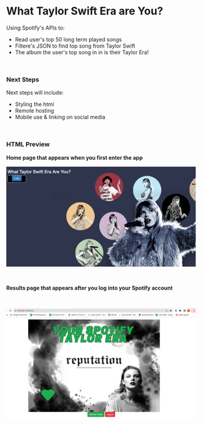 # What Taylor Swift Era are You?

Using Spotify's APIs to: <br />
- Read user's top 50 long term played songs
- Filtere's JSON to find top song from Taylor Swift
- The album the user's top song in in is their Taylor Era!
<br />

### Next Steps

Next steps will include: <br /> 
- Styling the html
- Remote hosting 
- Mobile use & linking on social media
<br />

### HTML Preview

**Home page that appears when you first enter the app**
<br /> 

![homepage](/Images/homepage_taylor.png)

<br /> 

**Results page that appears after you log into your Spotify account**

<br /> 

![resultspage](/Images/results2.png)

